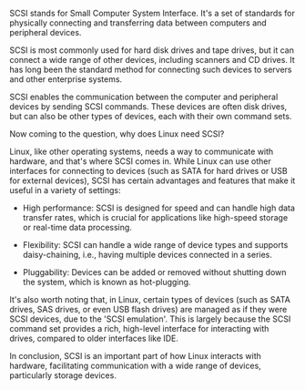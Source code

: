 SCSI stands for Small Computer System Interface. It's a set of standards for physically connecting and transferring data between computers and peripheral devices. 

SCSI is most commonly used for hard disk drives and tape drives, but it can connect a wide range of other devices, including scanners and CD drives. It has long been the standard method for connecting such devices to servers and other enterprise systems.

SCSI enables the communication between the computer and peripheral devices by sending SCSI commands. These devices are often disk drives, but can also be other types of devices, each with their own command sets.

Now coming to the question, why does Linux need SCSI?

Linux, like other operating systems, needs a way to communicate with hardware, and that's where SCSI comes in. While Linux can use other interfaces for connecting to devices (such as SATA for hard drives or USB for external devices), SCSI has certain advantages and features that make it useful in a variety of settings:

- High performance: SCSI is designed for speed and can handle high data transfer rates, which is crucial for applications like high-speed storage or real-time data processing.

- Flexibility: SCSI can handle a wide range of device types and supports daisy-chaining, i.e., having multiple devices connected in a series.

- Pluggability: Devices can be added or removed without shutting down the system, which is known as hot-plugging.

It's also worth noting that, in Linux, certain types of devices (such as SATA drives, SAS drives, or even USB flash drives) are managed as if they were SCSI devices, due to the 'SCSI emulation'. This is largely because the SCSI command set provides a rich, high-level interface for interacting with drives, compared to older interfaces like IDE.

In conclusion, SCSI is an important part of how Linux interacts with hardware, facilitating communication with a wide range of devices, particularly storage devices.